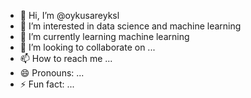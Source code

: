 - 👋 Hi, I’m @oykusareyksl
- 👀 I’m interested in data science and machine learning
- 🌱 I’m currently learning machine learning
- 💞️ I’m looking to collaborate on ...
- 📫 How to reach me ...
- 😄 Pronouns: ...
- ⚡ Fun fact: ...

<!---
oykusareyksl/oykusareyksl is a ✨ special ✨ repository because its `README.md` (this file) appears on your GitHub profile.
You can click the Preview link to take a look at your changes.
--->
